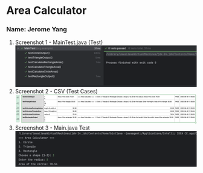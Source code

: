 # Area Calculator

### Name: Jerome Yang

1. Screenshot 1 - MainTest.java (Test)
![](ss-1.png)
2. Screenshot 2 - CSV (Test Cases)
   ![](ss-2.png)
3. Screenshot 3 - Main.java Test
![](ss-3.png)